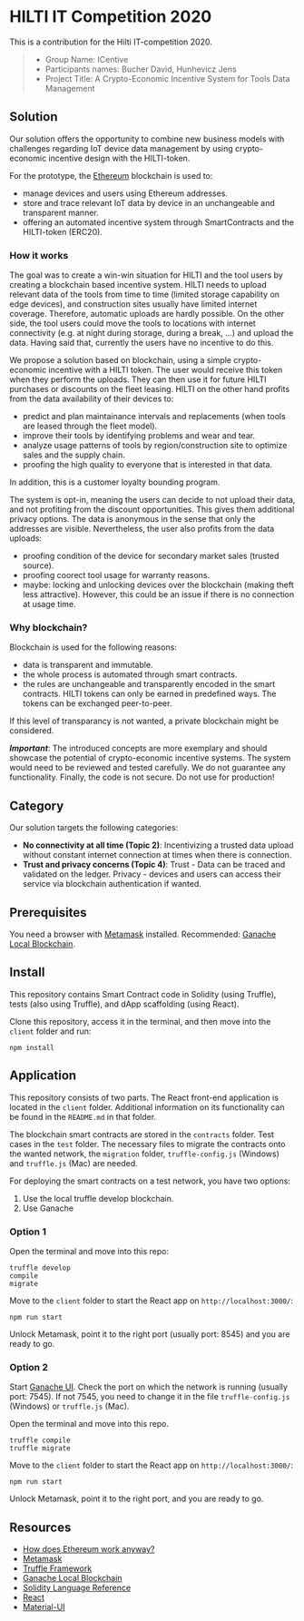 # HILTI IT Competition 2020

This is a contribution for the Hilti IT-competition 2020.

> * Group Name: ICentive
> * Participants names: Bucher David, Hunhevicz Jens
> * Project Title: A Crypto-Economic Incentive System for Tools Data Management

## Solution

Our solution offers the opportunity to combine new business models with challenges regarding IoT device data management by using crypto-economic incentive design with the HILTI-token.

For the prototype, the [Ethereum](https://ethereum.org/) blockchain is used to:
* manage devices and users using Ethereum addresses.
* store and trace relevant IoT data by device in an unchangeable and transparent manner.
* offering an automated incentive system through SmartContracts and the HILTI-token (ERC20).

### How it works

The goal was to create a win-win situation for HILTI and the tool users by creating a blockchain based incentive system. HILTI needs to upload relevant data of the tools from time to time (limited storage capability on edge devices), and construction sites usually have limited internet coverage. Therefore, automatic uploads are hardly possible. On the other side, the tool users could move the tools to locations with internet connectivity (e.g. at night during storage, during a break, ...) and upload the data. Having said that, currently the users have no incentive to do this. 

We propose a solution based on blockchain, using a simple crypto-economic incentive with a HILTI token. The user would receive this token when they perform the uploads. They can then use it for future HILTI purchases or discounts on the fleet leasing. HILTI on the other hand profits from the data availability of their devices to: 
* predict and plan maintainance intervals and replacements (when tools are leased through the fleet model).
* improve their tools by identifying problems and wear and tear.
* analyze usage patterns of tools by region/construction site to optimize sales and the supply chain.
* proofing the high quality to everyone that is interested in that data.

In addition, this is a customer loyalty bounding program.

The system is opt-in, meaning the users can decide to not upload their data, and not profiting from the discount opportunities. This gives them additional privacy options. The data is anonymous in the sense that only the addresses are visible. Nevertheless, the user also profits from the data uploads:
* proofing condition of the device for secondary market sales (trusted source).
* proofing coorect tool usage for warranty reasons.
* maybe: locking and unlocking devices over the blockchain (making theft less attractive). However, this could be an issue if there is no connection at usage time.

### Why blockchain?

Blockchain is used for the following reasons:
* data is transparent and immutable. 
* the whole process is automated through smart contracts.
* the rules are unchangeable and transparently encoded in the smart contracts. HILTI tokens can only be earned in predefined ways. The tokens can be exchanged peer-to-peer.

If this level of transparancy is not wanted, a private blockchain might be considered.

***Important***: The introduced concepts are more exemplary and should showcase the potential of crypto-economic incentive systems. The system would need to be reviewed and tested carefully. We do not guarantee any functionality. Finally, the code is not secure. Do not use for production!

## Category
Our solution targets the following categories:

* **No connectivity at all time (Topic 2)**:
Incentivizing a trusted data upload without constant internet connection at times when there is connection.
* **Trust and privacy concerns (Topic 4)**: Trust - Data can be traced and validated on the ledger. Privacy - devices and users can access their service via blockchain authentication if wanted.

## Prerequisites

You need a browser with [Metamask](https://metamask.io/) installed. Recommended: [Ganache Local Blockchain](http://truffleframework.com/ganache/).

## Install

This repository contains Smart Contract code in Solidity (using Truffle), tests (also using Truffle), and dApp scaffolding (using React).

Clone this repository, access it in the terminal, and then move into the `client` folder and run:

```
npm install
```

## Application

This repository consists of two parts. The React front-end application is located in the `client` folder. Additional information on its functionality can be found in the `README.md` in that folder. 

The blockchain smart contracts are stored in the `contracts` folder. Test cases in the `test` folder. The necessary files to migrate the contracts onto the wanted network, the `migration` folder, `truffle-config.js` (Windows) and `truffle.js` (Mac) are needed.

For deploying the smart contracts on a test network, you have two options:

1. Use the local truffle develop blockchain.
2. Use Ganache

### Option 1

Open the terminal and move into this repo:

```
truffle develop
compile
migrate
```
Move to the `client` folder to start the React app on `http://localhost:3000/`:

```
npm run start
```
Unlock Metamask, point it to the right port (usually port: 8545) and you are ready to go.

### Option 2

Start [Ganache UI](http://truffleframework.com/ganache/). Check the port on which the network is running (usually port: 7545). If not 7545, you need to change it in the file `truffle-config.js` (Windows) or `truffle.js` (Mac).

Open the terminal and move into this repo.

```
truffle compile
truffle migrate
```
Move to the `client` folder to start the React app on `http://localhost:3000/`:

```
npm run start
```
Unlock Metamask, point it to the right port, and you are ready to go.

## Resources

* [How does Ethereum work anyway?](https://medium.com/@preethikasireddy/how-does-ethereum-work-anyway-22d1df506369)
* [Metamask](https://metamask.io/)
* [Truffle Framework](http://truffleframework.com/)
* [Ganache Local Blockchain](http://truffleframework.com/ganache/)
* [Solidity Language Reference](http://solidity.readthedocs.io/en/v0.4.24/)
* [React](https://reactjs.org/)
* [Material-UI](https://material-ui.com/)
